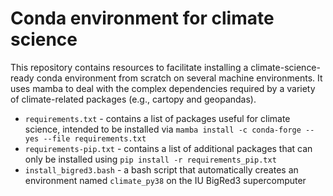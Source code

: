# Conda environment for climate science

This repository contains resources to facilitate installing a climate-science-ready conda environment from scratch on several machine environments.  It uses mamba to deal with the complex dependencies required by a variety of climate-related packages (e.g., cartopy and geopandas).

* `requirements.txt` - contains a list of packages useful for climate science, intended to be installed via `mamba install -c conda-forge --yes --file requirements.txt`
* `requirements-pip.txt` - contains a list of additional packages that can only be installed using `pip install -r requirements_pip.txt`
* `install_bigred3.bash` - a bash script that automatically creates an environment named `climate_py38` on the IU BigRed3 supercomputer
